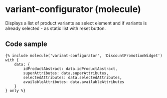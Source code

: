 # variant-configurator (molecule)

Displays a list of product variants as select element and if variants is already selected - as static list with reset button.

## Code sample 

```
{% include molecule('variant-configurator', 'DiscountPromotionWidget') with {
    data: {
        idProductAbstract: data.idProductAbstract,
        superAttributes: data.superAttributes,
        selectedAttributes: data.selectedAttributes,
        availableAttributes: data.availableAttributes
    }
} only %}
```
